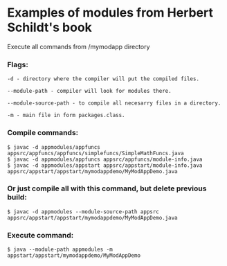 # Examples of modules from Herbert Schildt's book

Execute all commands from /mymodapp directory
### Flags:
```
-d - directory where the compiler will put the compiled files.

--module-path - compiler will look for modules there.

--module-source-path - to compile all necesarry files in a directory.

-m - main file in form packages.class.
```

### Compile commands:
```
$ javac -d appmodules/appfuncs appsrc/appfuncs/appfuncs/simplefuncs/SimpleMathFuncs.java
$ javac -d appmodules/appfuncs appsrc/appfuncs/module-info.java
$ javac -d appmodules/appstart appsrc/appstart/module-info.java appsrc/appstart/appstart/mymodappdemo/MyModAppDemo.java
```

### Or just compile all with this command, but delete previous build:
```
$ javac -d appmodules --module-source-path appsrc appsrc/appstart/appstart/mymodappdemo/MyModAppDemo.java
```

### Execute command:
```
$ java --module-path appmodules -m appstart/appstart/mymodappdemo/MyModAppDemo
```